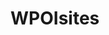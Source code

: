 <h1>WPOIsites<h1>
<html>
  <head>
    <title>WPOIsites</title>
    <link rel="shortcut icon" href="logo.ico">
  </head>
  <body>
    
  <body>
</html>
